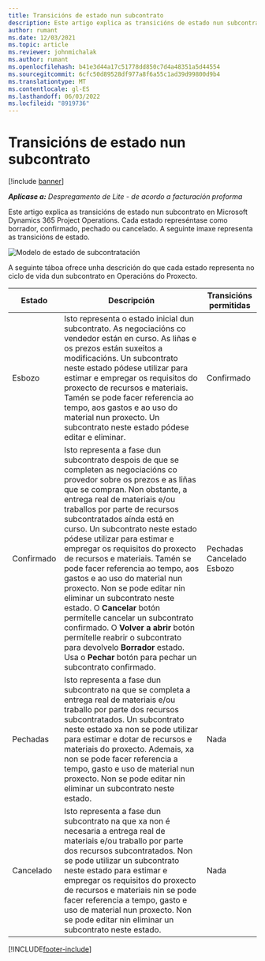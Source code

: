 ```yaml
---
title: Transicións de estado nun subcontrato
description: Este artigo explica as transicións de estado nun subcontrato en Microsoft Dynamics 365 Project Operations a medida que se crea, executa e pecha o subcontrato.
author: rumant
ms.date: 12/03/2021
ms.topic: article
ms.reviewer: johnmichalak
ms.author: rumant
ms.openlocfilehash: b41e3d44a17c51778dd850c7d4a48351a5d44554
ms.sourcegitcommit: 6cfc50d89528df977a8f6a55c1ad39d99800d9b4
ms.translationtype: MT
ms.contentlocale: gl-ES
ms.lasthandoff: 06/03/2022
ms.locfileid: "8919736"
---
```

# <a name="state-transitions-on-a-subcontract"></a>Transicións de estado nun subcontrato 

[!include [banner](../../includes/dataverse-preview.md)]

_**Aplícase a:** Despregamento de Lite - de acordo a facturación proforma_

Este artigo explica as transicións de estado nun subcontrato en Microsoft Dynamics 365 Project Operations. Cada estado represéntase como borrador, confirmado, pechado ou cancelado. A seguinte imaxe representa as transicións de estado.

![Modelo de estado de subcontratación](../media/SubconStates.png)  

A seguinte táboa ofrece unha descrición do que cada estado representa no ciclo de vida dun subcontrato en Operacións do Proxecto.

| Estado | Descripción | Transicións permitidas |
| --- | --- | --- |
| Esbozo | Isto representa o estado inicial dun subcontrato. As negociacións co vendedor están en curso. As liñas e os prezos están suxeitos a modificacións. Un subcontrato neste estado pódese utilizar para estimar e empregar os requisitos do proxecto de recursos e materiais. Tamén se pode facer referencia ao tempo, aos gastos e ao uso do material nun proxecto. Un subcontrato neste estado pódese editar e eliminar. | Confirmado |
| Confirmado | Isto representa a fase dun subcontrato despois de que se completen as negociacións co provedor sobre os prezos e as liñas que se compran. Non obstante, a entrega real de materiais e/ou traballos por parte de recursos subcontratados aínda está en curso. Un subcontrato neste estado pódese utilizar para estimar e empregar os requisitos do proxecto de recursos e materiais. Tamén se pode facer referencia ao tempo, aos gastos e ao uso do material nun proxecto. Non se pode editar nin eliminar un subcontrato neste estado. O **Cancelar** botón permítelle cancelar un subcontrato confirmado. O **Volver a abrir** botón permítelle reabrir o subcontrato para devolvelo **Borrador** estado. Usa o **Pechar** botón para pechar un subcontrato confirmado. | Pechadas <br> Cancelado <br> Esbozo |
| Pechadas | Isto representa a fase dun subcontrato na que se completa a entrega real de materiais e/ou traballo por parte dos recursos subcontratados. Un subcontrato neste estado xa non se pode utilizar para estimar e dotar de recursos e materiais do proxecto. Ademais, xa non se pode facer referencia a tempo, gasto e uso de material nun proxecto. Non se pode editar nin eliminar un subcontrato neste estado. | Nada |
| Cancelado | Isto representa a fase dun subcontrato na que xa non é necesaria a entrega real de materiais e/ou traballo por parte dos recursos subcontratados. Non se pode utilizar un subcontrato neste estado para estimar e empregar os requisitos do proxecto de recursos e materiais nin se pode facer referencia a tempo, gasto e uso de material nun proxecto. Non se pode editar nin eliminar un subcontrato neste estado. | Nada |


[!INCLUDE[footer-include](../../includes/footer-banner.md)]
